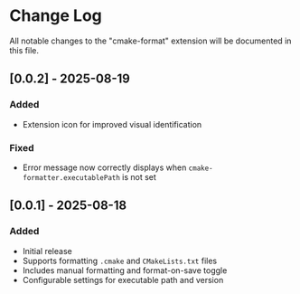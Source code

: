 # Change Log

All notable changes to the "cmake-format" extension will be documented in this file.

## [0.0.2] - 2025-08-19

### Added
- Extension icon for improved visual identification

### Fixed
- Error message now correctly displays when `cmake-formatter.executablePath` is not set

## [0.0.1] - 2025-08-18

### Added
- Initial release
- Supports formatting `.cmake` and `CMakeLists.txt` files
- Includes manual formatting and format-on-save toggle
- Configurable settings for executable path and version
